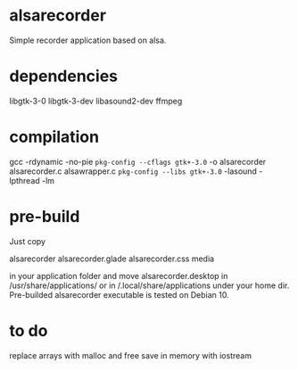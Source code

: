 # alsarecorder
Simple recorder application based on alsa.

# dependencies
libgtk-3-0 libgtk-3-dev
libasound2-dev
ffmpeg

# compilation
gcc -rdynamic -no-pie `pkg-config --cflags gtk+-3.0` -o alsarecorder alsarecorder.c alsawrapper.c `pkg-config --libs gtk+-3.0` -lasound -lpthread -lm

# pre-build
Just copy

alsarecorder
alsarecorder.glade
alsarecorder.css
media

in your application folder and move alsarecorder.desktop in /usr/share/applications/ or in /.local/share/applications under your home dir.
Pre-builded alsarecorder executable is tested on Debian 10.

# to do
replace arrays with malloc and free
save in memory with iostream
